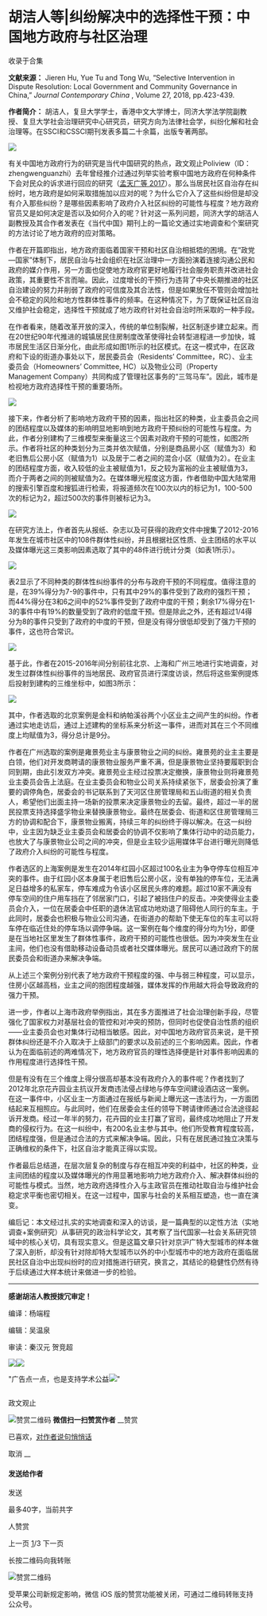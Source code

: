 # 胡洁人等|纠纷解决中的选择性干预：中国地方政府与社区治理


收录于合集

**文献来源：** Jieren Hu, Yue Tu and Tong Wu, “Selective Intervention in Dispute
Resolution: Local Government and Community Governance in China,” _Journal
Contemporary China_ , Volume 27, 2018, pp.423-439.

 **作者简介：**
胡洁人，复旦大学学士，香港中文大学博士，同济大学法学院副教授、复旦大学社会治理研究中心研究员，研究方向为法律社会学，纠纷化解和社会治理等。在SSCI和CSSCI期刊发表多篇二十余篇，出版专著两部。

![](/images/503/2.jpeg)

  

  

有关中国地方政府行为的研究是当代中国研究的热点，政文观止Poliview（ID：zhengwenguanzhi）去年曾经推介过通过列举实验考察中国地方政府在何种条件下会对民众的诉求进行回应的研究（[孟天广等
2017](http://mp.weixin.qq.com/s?__biz=MzI5ODY0MTQ1OA==&mid=2247483696&idx=1&sn=e7a16591f5a02054b442d032d1e15e09&chksm=eca3f06ddbd4797b2d15639f859a22f7e38abe496ddd95be31f76f22146e7277d9fa5a656f45&scene=21#wechat_redirect)）。那么当居民社区自治存在纠纷时，地方政府是如何采取措施加以应对的呢？为什么它介入了这些纠纷但是却没有介入那些纠纷？是哪些因素影响了政府介入社区纠纷的可能性与程度？地方政府官员又是如何决定是否以及如何介入的呢？针对这一系列问题，同济大学的胡洁人副教授及其合作者发表在《当代中国》期刊上的一篇论文通过实地调查和个案研究的方法讨论了地方政府的应对策略。

作者在开篇即指出，地方政府面临着国家干预和社区自治相抵牾的困境。在“政党—国家”体制下，居民自治与社会组织在社区治理中一方面扮演着连接沟通公民和政府的媒介作用，另一方面也促使地方政府官更好地履行社会服务职责并改进社会政策，其重要性不言而喻。因此，过度增长的干预行为违背了中央长期推进的社区自治建设的努力并削弱了政府的可信度及其合法性，但是如果放任不管则会增加社会不稳定的风险和地方性群体性事件的频率。在这种情况下，为了既保证社区自治又维护社会稳定，选择性干预就成了地方政府针对社会自治时所采取的一种手段。

在作者看来，随着改革开放的深入，传统的单位制裂解，社区制逐步建立起来。而在20世纪90年代推进的城镇居民住房制度改革使得社会转型进程进一步加快，城市居民生活区日渐分化，由此形成如图1所示的社区模式。在这一模式中，在区政府和下设的街道办事处以下，居民委员会（Residents’
Committee，RC）、业主委员会（Homeowners’ Committee, HC）以及物业公司（Property Management
Company）共同构成了管理社区事务的“三驾马车”。因此，城市是检视地方政府选择性干预的重要场所。

  

![](/images/503/3.png)

  

接下来，作者分析了影响地方政府干预的因素，指出社区的种类，业主委员会之间的团结程度以及媒体的影响明显地影响到地方政府干预纠纷的可能性与程度。为此，作者分别建构了三维模型来衡量这三个因素对政府干预的可能性，如图2所示。作者将社区的种类划分为三类并依次赋值，分别是商品房小区（赋值为3）和老旧售后公房小区（赋值为1）以及居于二者之间的混合小区（赋值为2）。在业主的团结程度方面，收入较低的业主被赋值为1，反之较为富裕的业主被赋值为3，而介于两者之间的则被赋值为2。在媒体曝光程度这方面，作者借助中国大陆常用的搜索引擎百度和搜狐进行检索，将报道频次在100次以内的标记为1，100-500次的标记为2，超过500次的事件则被标记为3。  

  

![](/images/503/4.png)

  

在研究方法上，作者首先从报纸、杂志以及可获得的政府文件中搜集了2012-2016年发生在城市社区中的108件群体性纠纷，并且根据社区性质、业主团结的水平以及媒体曝光这三类影响因素选取了其中的48件进行统计分类（如表1所示）。

  

![](/images/503/5.png)

  

表2显示了不同种类的群体性纠纷事件的分布与政府干预的不同程度。值得注意的是，在39%得分为7-9的事件中，只有其中29%的事件受到了政府的强烈干预；而44%得分在3和6之间中的52%事件受到了政府中度的干预；剩余17%得分在1-3的事件中有19%的数量受到了政府的低度干预。但是除此之外，还有超过1/4得分为8的事件只受到了政府的中度的干预，但是没有得分很低却受到了强力干预的事件，这也符合常识。

  

![](/images/503/6.png)

  

基于此，作者在2015-2016年间分别前往北京、上海和广州三地进行实地调查，对发生过群体性纠纷事件的当地居民、政府官员进行深度访谈，然后将这些案例提炼后投射到建构的三维坐标中，如图3所示：

  

![](/images/503/7.png)

  

其中，作者选取的北京案例是金科和纳帕溪谷两个小区业主之间产生的纠纷。作者通过实地走访后，通过上述建构的坐标系来分析这一事件，进而对其在三个不同维度上均赋值为3，得分总计是9分。

作者在广州选取的案例是雍景苑业主与康景物业之间的纠纷。雍景苑的业主主要是白领，他们对开发商聘请的康景物业服务严重不满，但是康景物业坚持要履职到合同到期，由此引发双方冲突。雍景苑业主经过投票决定撤换，康景物业则将雍景苑业主委员会告上法庭。在业主委员会和物业公司关系持续紧张下，居委会扮演了重要的调停角色，居委会的书记联系到了天河区住房管理局和五山街道的相关负责人，希望他们出面主持一场新的投票来决定康景物业的去留。最终，超过一半的居民投票支持选择盛孚物业来替换康景物业。最终在居委会、街道和区住房管理局三方的协调和配合下，康景物业搬离，持续三年的纠纷终于得以解决。在这一纠纷中，业主因为缺乏业主委员会和居委会的协调不仅影响了集体行动中的动员能力，也放大了与康景物业公司之间的冲突，但是业主较少运用媒体平台进行曝光则降低了政府介入纠纷的可能性与程度。

作者选区的上海案例是发生在2014年红园小区超过100名业主为争夺停车位相互冲突的事件。由于红园小区本身属于老旧售后公房小区，没有单独的停车位，无法满足日益增多的私家车，停车难成为令该小区居民头疼的难题。超过10家不满没有停车空间的住户用车挡在了邻居家门口，引起了被挡住户的反击。冲突使得业主委员会介入，一位在居委会中任职的退休法官成功地劝退了阻碍他人同行的车主。于此同时，居委会也积极与物业公司沟通，在街道办的帮助下使无车位的车主可以将车停在临近住处的停车场以调停争端。这一案例在每个维度的得分均为1分，即便是在当地社区里发生了群体性事件，政府干预的可能性也很低。因为冲突发生在业主间，他们也没有借助移动设备动员或者社交媒体曝光。居民可以通过政府下的居民委员会和街道办来解决争端。

从上述三个案例分别代表了地方政府干预程度的强、中与弱三种程度，可以显示，住房小区越高档，业主之间的抱团程度越强，媒体发挥的作用越大将会导致政府的强力干预。

进一步，作者以上海市政府举例指出，其在多方面推进了社会治理创新手段，尽管强化了国家权力对基层社会的管控和对冲突的预防，但同时也促使自治性质的组织——业主委员会也对集体行动相当敏感。因此，对中国地方政府官员来说，是干预群体纠纷还是不介入取决于上级部门的要求以及前述的三个影响因素。因此，作者认为在面临前述的两难情况下，地方政府官员的理性选择便是针对事件影响因素的作用程度进行选择性干预。

但是有没有在三个维度上得分很高却基本没有政府介入的事件呢？作者找到了2012年北京花卉园业主抗议开发商违法侵占绿地与停车空间建设酒店这一案例。在这一事件中，小区业主一方面通过在报纸与新闻上曝光这一违法行为，一方面团结起来互相照应。与此同时，他们在居委会主任的领导下聘请律师通过合法途径起诉开发商。经过一年半的努力，花卉园的业主打赢了官司，最终成功地阻止了开发商的侵权行为。在这一纠纷中，有200名业主参与其中。他们所受教育程度较高，团结程度强，但是通过合法的方式来解决争端。因此，只有在居民通过独立决策与正确维权的条件下，社区自治才能真正得以实现。

作者最后总结道，在层次层复杂的制度与存在相互冲突的利益中，社区的种类，业主间团结的程度以及媒体曝光的作用显著地影响力地方政府介入、解决群体纠纷的可能性与模式。当然，地方政府选择性介入与主政官员在推动社取自治与维护社会稳定求平衡也密切相关。在这一过程中，国家与社会的关系相互塑造，也一直在演变。

编后记：本文经过扎实的实地调查和深入的访谈，是一篇典型的以定性方法（实地调查+案例研究）从事研究的政治科学论文，其考察了当代国家—社会关系研究领域中的核心关切，具有现实意义。但是这篇文章只针对京沪广特大型城市的样本做了深入剖析，却没有针对除却特大型城市以外的中小型城市中的地方政府在面临居民社区自治中出现纠纷时的应对措施进行研究，换言之，其结论的稳健性仍然有待于后续通过大样本统计来做进一步的检验。

****

**感谢胡洁人教授拨冗审定！**

编译：杨端程

编辑：吴温泉

审读：秦汉元 贺竞超

  

![](/images/503/8.jpeg)![](/images/503/9.jpeg)

"广告点一点，也是支持学术公益![](/images/503/10.png)"  

![]()

政文观止

![赞赏二维码]() **微信扫一扫赞赏作者** __赞赏

已喜欢，[对作者说句悄悄话](javascript:;)

取消 __

#### 发送给作者

发送

最多40字，当前共字

[](javascript:;) 人赞赏

上一页 [1](javascript:;)/3 下一页

长按二维码向我转账

![赞赏二维码]()

受苹果公司新规定影响，微信 iOS 版的赞赏功能被关闭，可通过二维码转账支持公众号。

